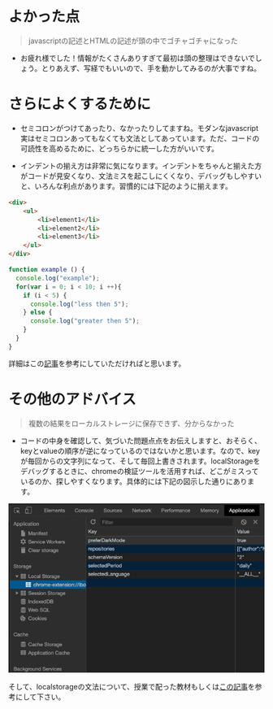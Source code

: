 # よかった点
> javascriptの記述とHTMLの記述が頭の中でゴチャゴチャになった
- お疲れ様でした！情報がたくさんありすぎて最初は頭の整理はできないでしょう。とりあえず、写経でもいいので、手を動かしてみるのが大事ですね。

# さらによくするために
- セミコロンがつけてあったり、なかったりしてますね。モダンなjavascript実はセミコロンあってもなくても文法としてあっています。ただ、コードの可読性を高めるために、どっちらかに統一した方がいいです。

- インデントの揃え方は非常に気になります。インデントをちゃんと揃えた方がコードが見安くなり、文法ミスを起こしにくくなり、デバッグもしやすいと、いろんな利点があります。習慣的には下記のように揃えます。
```html
<div>
    <ul>
        <li>element1</li>
        <li>element2</li>
        <li>element3</li>
    </ul>
</div>
```

```js
function example () {
  console.log("example");
  for(var i = 0; i < 10; i ++){
    if (i < 5) {
      console.log("less then 5");
    } else {
      console.log("greater then 5");
    }
  }
}
```
詳細はこの[記事](https://webliker.info/35722/)を参考にしていただければと思います。

# その他のアドバイス
> 複数の結果をローカルストレージに保存できず、分からなかった
- コードの中身を確認して、気づいた問題点点をお伝えしますと、おそらく、keyとvalueの順序が逆になっているのではないかと思います。なので、keyが毎回からの文字列になって、そして毎回上書きされます。localStorageをデバッグするときに、chromeの検証ツールを活用すれば、どこがミスっているのか、探しやすくなります。具体的には下記の図示した通りにあります。

![localstorage](../img/localstorage.png)

そして、localstorageの文法について、授業で配った教材もしくは[この記事](https://qiita.com/masamitsu-konya/items/c69515604570150d3ab9)を参考にして下さい。


